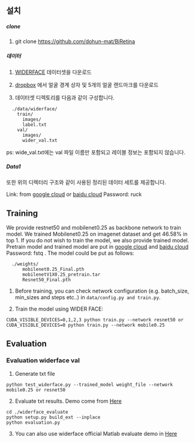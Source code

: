 ## 설치
##### clone
1. git clone https://github.com/dohun-mat/BiRetina

##### 데이터

1.  [WIDERFACE](http://shuoyang1213.me/WIDERFACE/WiderFace_Results.html) 데이터셋을 다운로드

2. [dropbox](https://www.dropbox.com/s/7j70r3eeepe4r2g/retinaface_gt_v1.1.zip?dl=0) 에서 얼굴 경계 상자 및 5개의 얼굴 랜드마크를 다운로드

3. 데이터셋 디렉토리를 다음과 같이 구성합니다.

```Shell
  ./data/widerface/
    train/
      images/
      label.txt
    val/
      images/
      wider_val.txt
```
ps: wide_val.txt에는 val 파일 이름만 포함되고 레이블 정보는 포함되지 않습니다.

##### Data1
또한 위의 디렉터리 구조와 같이 사용된 정리된 데이터 세트를 제공합니다.

Link: from [google cloud](https://drive.google.com/open?id=11UGV3nbVv1x9IC--_tK3Uxf7hA6rlbsS) or [baidu cloud](https://pan.baidu.com/s/1jIp9t30oYivrAvrgUgIoLQ) Password: ruck

## Training
We provide restnet50 and mobilenet0.25 as backbone network to train model.
We trained Mobilenet0.25 on imagenet dataset and get 46.58%  in top 1. If you do not wish to train the model, we also provide trained model. Pretrain model  and trained model are put in [google cloud](https://drive.google.com/open?id=1oZRSG0ZegbVkVwUd8wUIQx8W7yfZ_ki1) and [baidu cloud](https://pan.baidu.com/s/12h97Fy1RYuqMMIV-RpzdPg) Password: fstq . The model could be put as follows:
```Shell
  ./weights/
      mobilenet0.25_Final.pth
      mobilenetV1X0.25_pretrain.tar
      Resnet50_Final.pth
```
1. Before training, you can check network configuration (e.g. batch_size, min_sizes and steps etc..) in ``data/config.py and train.py``.

2. Train the model using WIDER FACE:
  ```Shell
  CUDA_VISIBLE_DEVICES=0,1,2,3 python train.py --network resnet50 or
  CUDA_VISIBLE_DEVICES=0 python train.py --network mobile0.25
  ```


## Evaluation
### Evaluation widerface val
1. Generate txt file
```Shell
python test_widerface.py --trained_model weight_file --network mobile0.25 or resnet50
```
2. Evaluate txt results. Demo come from [Here](https://github.com/wondervictor/WiderFace-Evaluation)
```Shell
cd ./widerface_evaluate
python setup.py build_ext --inplace
python evaluation.py
```
3. You can also use widerface official Matlab evaluate demo in [Here](http://mmlab.ie.cuhk.edu.hk/projects/WIDERFace/WiderFace_Results.html)
